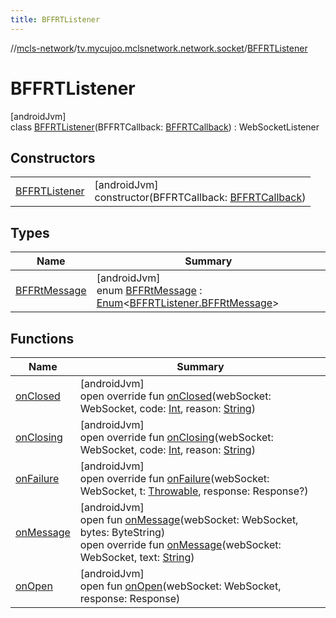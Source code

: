 ```yaml
---
title: BFFRTListener
---
```

//[mcls-network](../../../index.html)/[tv.mycujoo.mclsnetwork.network.socket](../index.html)/[BFFRTListener](index.html)



# BFFRTListener



[androidJvm]\
class [BFFRTListener](index.html)(BFFRTCallback: [BFFRTCallback](../-b-f-f-r-t-callback/index.html)) : WebSocketListener



## Constructors


| | |
|---|---|
| [BFFRTListener](-b-f-f-r-t-listener.html) | [androidJvm]<br>constructor(BFFRTCallback: [BFFRTCallback](../-b-f-f-r-t-callback/index.html)) |


## Types


| Name | Summary |
|---|---|
| [BFFRtMessage](-b-f-f-rt-message/index.html) | [androidJvm]<br>enum [BFFRtMessage](-b-f-f-rt-message/index.html) : [Enum](https://kotlinlang.org/api/latest/jvm/stdlib/kotlin/-enum/index.html)&lt;[BFFRTListener.BFFRtMessage](-b-f-f-rt-message/index.html)&gt; |


## Functions


| Name | Summary |
|---|---|
| [onClosed](on-closed.html) | [androidJvm]<br>open override fun [onClosed](on-closed.html)(webSocket: WebSocket, code: [Int](https://kotlinlang.org/api/latest/jvm/stdlib/kotlin/-int/index.html), reason: [String](https://kotlinlang.org/api/latest/jvm/stdlib/kotlin/-string/index.html)) |
| [onClosing](on-closing.html) | [androidJvm]<br>open override fun [onClosing](on-closing.html)(webSocket: WebSocket, code: [Int](https://kotlinlang.org/api/latest/jvm/stdlib/kotlin/-int/index.html), reason: [String](https://kotlinlang.org/api/latest/jvm/stdlib/kotlin/-string/index.html)) |
| [onFailure](on-failure.html) | [androidJvm]<br>open override fun [onFailure](on-failure.html)(webSocket: WebSocket, t: [Throwable](https://kotlinlang.org/api/latest/jvm/stdlib/kotlin/-throwable/index.html), response: Response?) |
| [onMessage](../-reactor-listener/index.html#-413335953%2FFunctions%2F-506170386) | [androidJvm]<br>open fun [onMessage](../-reactor-listener/index.html#-413335953%2FFunctions%2F-506170386)(webSocket: WebSocket, bytes: ByteString)<br>open override fun [onMessage](on-message.html)(webSocket: WebSocket, text: [String](https://kotlinlang.org/api/latest/jvm/stdlib/kotlin/-string/index.html)) |
| [onOpen](../-reactor-listener/index.html#-1195333275%2FFunctions%2F-506170386) | [androidJvm]<br>open fun [onOpen](../-reactor-listener/index.html#-1195333275%2FFunctions%2F-506170386)(webSocket: WebSocket, response: Response) |

